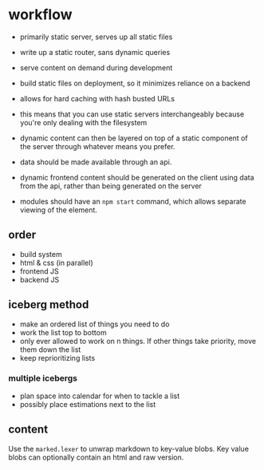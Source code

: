 # workflow

- primarily static server, serves up all static files
- write up a static router, sans dynamic queries
- serve content on demand during development
- build static files on deployment, so it minimizes reliance on a backend
- allows for hard caching with hash busted URLs

- this means that you can use static servers interchangeably because you're
  only dealing with the filesystem
- dynamic content can then be layered on top of a static component of the
  server through whatever means you prefer.
- data should be made available through an api.
- dynamic frontend content should be generated on the client using data from
  the api, rather than being generated on the server
- modules should have an `npm start` command, which allows separate viewing of
  the element.

## order
- build system
- html & css (in parallel)
- frontend JS
- backend JS

## iceberg method
- make an ordered list of things you need to do
- work the list top to bottom
- only ever allowed to work on n things. If other things take priority, move
them down the list
- keep reprioritizing lists

### multiple icebergs
- plan space into calendar for when to tackle a list
- possibly place estimations next to the list

## content
Use the `marked.lexer` to unwrap markdown to key-value blobs. Key value blobs
can optionally contain an html and raw version.
